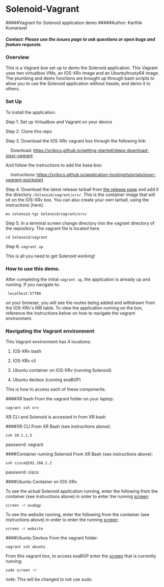 # Solenoid-Vagrant
#####Vagrant for Solenoid application demo
#####Author: Karthik Kumaravel
##### Contact: Please use the issues page to ask questions or open bugs and feature requests.

### Overview
This is a Vagrant box set up to demo the Solenoid application. This Vagrant uses two virtualbox VMs, an IOS-XRv image and an Ubuntu/trusty64 image. The plumbing and demo functions are brought up through bash scripts to allow you to use the Solenoid application without hassle, and demo it to others.

### Set Up

To install the application.

Step 1. Set up Virtualbox and Vagrant on your device

Step 2. Clone this repo

Step 3. Download the IOS-XRv vagrant box through the following link: 

&nbsp;&nbsp;&nbsp;&nbsp;Download: https://xrdocs.github.io/getting-started/steps-download-iosxr-vagrant

And follow the instructions to add the base box:

&nbsp;&nbsp;&nbsp;&nbsp;Instructions: https://xrdocs.github.io/application-hosting/tutorials/iosxr-vagrant-quickstart



Step 4. Download the latest release tarball from [the release page](https://cto-github.cisco.com/lisroach/Solenoid/releases) and add it the directory `/Solenoid/vagrant/xrv/`. This is the container image that will sit on the IOS-XRv box. You can also create your own tarball, using the instructions [here].


    mv solenoid.tgz Solenoid/vagrant/xrv/

Step 5. In a terminal screen change directory into the vagrant directory of the repository. The vagrant file is located here.<br />
    
    cd Solenoid/vagrant

Step 6. ```vagrant up``` 

This is all you need to get Solenoid working! 

### How to use this demo.

After completing the initial ```vagrant up```, the application is already up and running. If you navigate to:

     localhost:57780
    
on your browser, you will see the routes being added and withdrawn from the IOS-XRv's RIB table. To view the application running on the box, reference the instructions below on how to navigate the vagrant environment. 


### Navigating the Vagrant environment

This Vagrant environment has 4 locations:

1. IOS-XRv bash

2. IOS-XRv cli

3. Ubuntu container on IOS-XRv (running Solenoid)

4. Ubuntu devbox (running exaBGP)


This is how to access each of these components.

####XR bash
From the vagrant folder on your laptop:

    vagrant ssh xrv

XR CLI and Solenoid is accessed in from XR bash

####XR CLI
From XR Bash (see instructions above):
    
    ssh 10.1.1.5

password: vagrant


####Container running Solenoid
From XR Bash (see instructions above):

    ssh cisco@192.168.1.2

password: cisco


####Ubuntu Container on IOS-XRv

To see the actual Solenoid application running, enter the following from the container (see instructions above) in order to enter the running [screen](https://www.gnu.org/software/screen/manual/screen.html):
    
    screen -r exabgp

To see the website running, enter the following from the container (see instructions above) in order to enter the running [screen](https://www.gnu.org/software/screen/manual/screen.html):

    screen -r website


####Ubuntu Devbox
From the vagrant folder:

    vagrant ssh ubuntu

From this vagrant box, to access exaBGP enter the [screen](https://www.gnu.org/software/screen/manual/screen.html) that is currently running:

    sudo screen -r

note: This will be changed to not use sudo.


